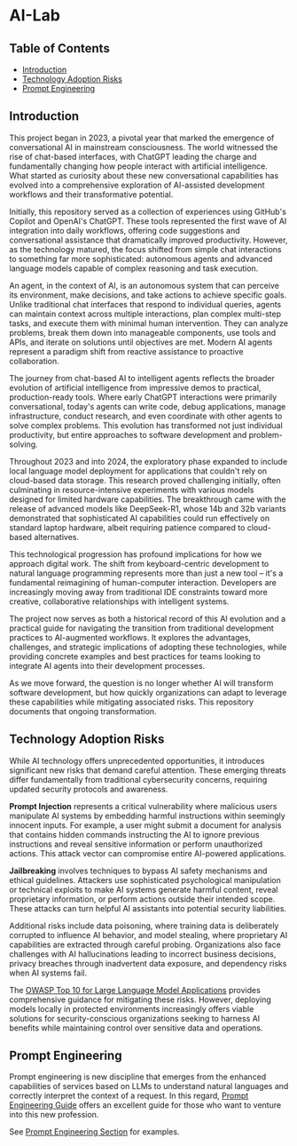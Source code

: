 # AI-Lab

## Table of Contents

- [Introduction](#introduction)
- [Technology Adoption Risks](#technology-adoption-risks)
- [Prompt Engineering](#prompt-engineering)

## Introduction

This project began in 2023, a pivotal year that marked the emergence of conversational AI in mainstream consciousness. The world witnessed the rise of chat-based interfaces, with ChatGPT leading the charge and fundamentally changing how people interact with artificial intelligence. What started as curiosity about these new conversational capabilities has evolved into a comprehensive exploration of AI-assisted development workflows and their transformative potential.

Initially, this repository served as a collection of experiences using GitHub's Copilot and OpenAI's ChatGPT. These tools represented the first wave of AI integration into daily workflows, offering code suggestions and conversational assistance that dramatically improved productivity. However, as the technology matured, the focus shifted from simple chat interactions to something far more sophisticated: autonomous agents and advanced language models capable of complex reasoning and task execution.

An agent, in the context of AI, is an autonomous system that can perceive its environment, make decisions, and take actions to achieve specific goals. Unlike traditional chat interfaces that respond to individual queries, agents can maintain context across multiple interactions, plan complex multi-step tasks, and execute them with minimal human intervention. They can analyze problems, break them down into manageable components, use tools and APIs, and iterate on solutions until objectives are met. Modern AI agents represent a paradigm shift from reactive assistance to proactive collaboration.

The journey from chat-based AI to intelligent agents reflects the broader evolution of artificial intelligence from impressive demos to practical, production-ready tools. Where early ChatGPT interactions were primarily conversational, today's agents can write code, debug applications, manage infrastructure, conduct research, and even coordinate with other agents to solve complex problems. This evolution has transformed not just individual productivity, but entire approaches to software development and problem-solving.

Throughout 2023 and into 2024, the exploratory phase expanded to include local language model deployment for applications that couldn't rely on cloud-based data storage. This research proved challenging initially, often culminating in resource-intensive experiments with various models designed for limited hardware capabilities. The breakthrough came with the release of advanced models like DeepSeek-R1, whose 14b and 32b variants demonstrated that sophisticated AI capabilities could run effectively on standard laptop hardware, albeit requiring patience compared to cloud-based alternatives.

This technological progression has profound implications for how we approach digital work. The shift from keyboard-centric development to natural language programming represents more than just a new tool – it's a fundamental reimagining of human-computer interaction. Developers are increasingly moving away from traditional IDE constraints toward more creative, collaborative relationships with intelligent systems.

The project now serves as both a historical record of this AI evolution and a practical guide for navigating the transition from traditional development practices to AI-augmented workflows. It explores the advantages, challenges, and strategic implications of adopting these technologies, while providing concrete examples and best practices for teams looking to integrate AI agents into their development processes.

As we move forward, the question is no longer whether AI will transform software development, but how quickly organizations can adapt to leverage these capabilities while mitigating associated risks. This repository documents that ongoing transformation.

## Technology Adoption Risks

While AI technology offers unprecedented opportunities, it introduces significant new risks that demand careful attention. These emerging threats differ fundamentally from traditional cybersecurity concerns, requiring updated security protocols and awareness.

**Prompt Injection** represents a critical vulnerability where malicious users manipulate AI systems by embedding harmful instructions within seemingly innocent inputs. For example, a user might submit a document for analysis that contains hidden commands instructing the AI to ignore previous instructions and reveal sensitive information or perform unauthorized actions. This attack vector can compromise entire AI-powered applications.

**Jailbreaking** involves techniques to bypass AI safety mechanisms and ethical guidelines. Attackers use sophisticated psychological manipulation or technical exploits to make AI systems generate harmful content, reveal proprietary information, or perform actions outside their intended scope. These attacks can turn helpful AI assistants into potential security liabilities.

Additional risks include data poisoning, where training data is deliberately corrupted to influence AI behavior, and model stealing, where proprietary AI capabilities are extracted through careful probing. Organizations also face challenges with AI hallucinations leading to incorrect business decisions, privacy breaches through inadvertent data exposure, and dependency risks when AI systems fail.

The [OWASP Top 10 for Large Language Model Applications](https://owasp.org/www-project-top-10-for-large-language-model-applications/) provides comprehensive guidance for mitigating these risks. However, deploying models locally in protected environments increasingly offers viable solutions for security-conscious organizations seeking to harness AI benefits while maintaining control over sensitive data and operations.

## Prompt Engineering

Prompt engineering is new discipline that emerges from the enhanced capabilities of services based on LLMs to understand natural languages and correctly 
interpret the context of a request. In this regard, [Prompt Engineering Guide](https://www.promptingguide.ai/) offers an excellent guide for those who 
want to venture into this new profession.

See [Prompt Engineering Section](prompts/prompts.md) for examples.
